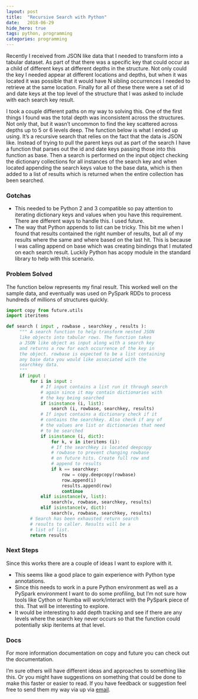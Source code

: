 ```yaml
---
layout:	post
title:	"Recursive Search with Python"
date:	2018-06-29
hide_hero: true
tags: python, programming
categories: programming
---
```


Recently I received from JSON like data that I needed to transform into a tabular dataset. As part of that there was a specific key that could occur as a child of different keys at different depths in the structure. Not only could the key I needed appear at different locations and depths, but when it was located it was possible that it would have N sibling occurrences I needed to retrieve at the same location. Finally for all of these there were a set of id and date keys at the top level of the structure that I was asked to include with each search key result.

I took a couple different paths on my way to solving this. One of the first things I found was the total depth was inconsistent across the structures. Not only that, but it wasn’t uncommon to find the key scattered across depths up to 5 or 6 levels deep. The function below is what I ended up using. It’s a recursive search that relies on the fact that the data is JSON like. Instead of trying to pull the parent keys out as part of the search I have a function that parses out the id and date keys passing those into this function as base. Then a search is performed on the input object checking the dictionary collections for all instances of the search key and when located appending the search keys value to the base data, which is then added to a list of results which is returned when the entire collection has been searched.

### Gotchas

* This needed to be Python 2 and 3 compatible so pay attention to iterating dictionary keys and values when you have this requirement. There are different ways to handle this. I used future.
* The way that Python appends to list can be tricky. This bit me when I found that results contained the right number of results, but all of my results where the same and where based on the last hit. This is because I was calling append on base which was creating bindings that I mutated on each search result. Luckily Python has acopy module in the standard library to help with this scenario.

### Problem Solved

The function below represents my final result. This worked well on the sample data, and eventually was used on PySpark RDDs to process hundreds of millions of structures quickly.

```python
import copy from future.utils   
import iteritems 

def search ( input , rowbase , searchkey , results ):   
     """ A search function to help transform nested JSON   
     like objects into tabular rows. The function takes  
     a JSON like object as input along with a search key   
     and returns a row for each occurrence of the key in   
     the object. rowbase is expected to be a list containing  
     any base data you would like associated with the   
     searchkey data.   
     """
     if input :   
         for i in input :   
             # If input contains a list run it through search   
             # again since it may contain dictionaries with   
             # the key being searched   
             if isinstance (i, list):   
                 search (i, rowbase, searchkey, results)   
             # If input contains a dictionary check if it   
             # contains the searchkey. Also check if any of   
             # the values are list or dictionaries that need   
             # to be searched   
             if isinstance (i, dict):   
                 for k, v in iteritems (i):   
                 # If the searchkey is located deepcopy   
                 # rowbase to prevent changing rowbase   
                 # on future hits. Create full row and   
                 # append to results   
                 if k == searchkey:   
                     row = copy.deepcopy(rowbase)   
                     row.append(i)  
                     results.append(row)   
                     continue  
             elif isinstance(v, list):   
                 search(v, rowbase, searchkey, results)  
             elif isinstance(v, dict):   
                 search(v, rowbase, searchkey, results)  
         # Search has been exhausted return search  
         # results to caller. Results will be a   
         # list of list. 
         return results
```

### Next Steps

Since this works there are a couple of ideas I want to explore with it.

* This seems like a good place to gain experience with Python type annotations.
* Since this needs to work in a pure Python environment as well as a PySpark environment I want to do some profiling, but I’m not sure how tools like Cython or Numba will work/interact with the PySpark piece of this. That will be interesting to explore.
* It would be interesting to add depth tracking and see if there are any levels where the search key never occurs so that the function could potentially skip iteritems at that level.
 
### Docs

For more information documentation on copy and future you can check out the documentation.

I’m sure others will have different ideas and approaches to something like this. Or you might have suggestions on something that could be done to make this faster or easier to read. If you have feedback or suggestion feel free to send them my way via up via [email](mailto:n0mn0m@burningdaylight.io).
